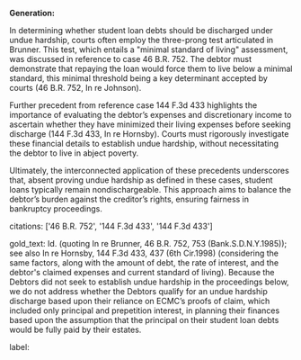 **Generation:**

In determining whether student loan debts should be discharged under undue hardship, courts often employ the three-prong test articulated in Brunner. This test, which entails a "minimal standard of living" assessment, was discussed in reference to case 46 B.R. 752. The debtor must demonstrate that repaying the loan would force them to live below a minimal standard, this minimal threshold being a key determinant accepted by courts (46 B.R. 752, In re Johnson).

Further precedent from reference case 144 F.3d 433 highlights the importance of evaluating the debtor’s expenses and discretionary income to ascertain whether they have minimized their living expenses before seeking discharge (144 F.3d 433, In re Hornsby). Courts must rigorously investigate these financial details to establish undue hardship, without necessitating the debtor to live in abject poverty.

Ultimately, the interconnected application of these precedents underscores that, absent proving undue hardship as defined in these cases, student loans typically remain nondischargeable. This approach aims to balance the debtor’s burden against the creditor’s rights, ensuring fairness in bankruptcy proceedings.

citations: ['46 B.R. 752', '144 F.3d 433', '144 F.3d 433']

gold_text: Id. (quoting In re Brunner, 46 B.R. 752, 753 (Bank.S.D.N.Y.1985)); see also In re Hornsby, 144 F.3d 433, 437 (6th Cir.1998) (considering the same factors, along with the amount of debt, the rate of interest, and the debtor's claimed expenses and current standard of living). Because the Debtors did not seek to establish undue hardship in the proceedings below, we do not address whether the Debtors qualify for an undue hardship discharge based upon their reliance on ECMC’s proofs of claim, which included only principal and prepetition interest, in planning their finances based upon the assumption that the principal on their student loan debts would be fully paid by their estates.

label: 